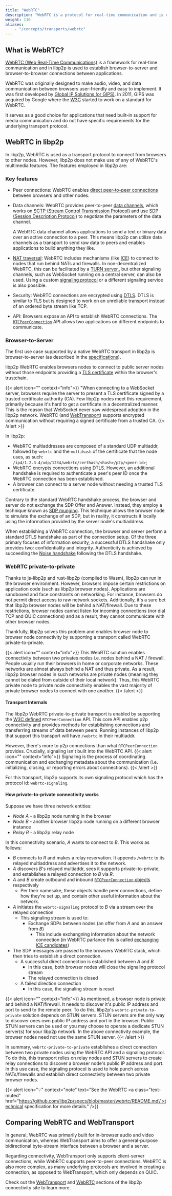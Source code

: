 ```yaml
---
title: "WebRTC"
description: "WebRTC is a protocol for real-time communication and is used to establish connections between browsers and other nodes."
weight: 110
aliases:
    - "/concepts/transports/webrtc"
---
```


## What is WebRTC?

[WebRTC (Web Real-Time Communications)](https://webrtc.org/) is a framework for real-time
communication and in libp2p is used to establish browser-to-server and browser-to-browser
connections between applications.

WebRTC was originally designed to make audio, video, and data
communication between browsers user-friendly and easy to implement.
It was first developed by [Global IP Solutions (or GIPS)](http://www.gipscorp.com/).
In 2011, GIPS was acquired by Google where the [W3C](https://www.w3.org/) started to work
on a standard for WebRTC.

It serves as a good choice for applications that need built-in support
for media communication and do not have specific requirements for the underlying
transport protocol.

## WebRTC in libp2p

In libp2p, WebRTC is used as a transport protocol to connect from browsers to other nodes.
However, libp2p does not make use of any of WebRTC's multimedia features.
The features employed in libp2p are:

### Key features

- Peer connections: WebRTC enables
  [direct peer-to-peer connections](https://webrtc.org/getting-started/peer-connections)
  between browsers and other nodes.

- Data channels: WebRTC provides peer-to-peer [data channels](https://developer.mozilla.org/en-US/docs/Games/Techniques/WebRTC_data_channels),
  which works on
  [SCTP (Stream Control Transmission Protocol)](https://en.wikipedia.org/wiki/Stream_Control_Transmission_Protocol) and use [SDP (Session Description Protocol)](https://en.wikipedia.org/wiki/Session_Description_Protocol) to negotiate the parameters of the data channel.

  A WebRTC data channel allows applications to send a text or binary data over an active connection
  to a peer. This means libp2p can utilize data channels as a transport to send raw data to peers and
  enables applications to build anything they like.

- [NAT traversal](/concepts/nat/overview): WebRTC includes mechanisms (like
  [ICE](https://datatracker.ietf.org/doc/rfc5245/)) to connect to nodes that run behind
  NATs and firewalls. In non-decentralized WebRTC, this can be facilitated by a
  [TURN server.](https://webrtc.org/getting-started/turn-server),
  but other signaling channels, such as WebSocket running on a central server, can also be used.
  Using a custom [signaling protocol](https://en.wikipedia.org/wiki/Signaling_protocol) or a
  different signaling service is also possible.

- Security: WebRTC connections are encrypted using
  [DTLS](https://en.wikipedia.org/wiki/Datagram_Transport_Layer_Security). DTLS is similar to TLS but is
  designed to work on an unreliable transport instead of an ordered byte stream like TCP.

- API: Browsers expose an API to establish WebRTC connections. The
  [`RTCPeerConnection`](https://developer.mozilla.org/en-US/docs/Web/API/RTCPeerConnection/RTCPeerConnection)
  API allows two applications on different endpoints to communicate.

### Browser-to-Server

The first use case supported by a native WebRTC transport in libp2p is browser-to-server
(as described in the [specifications](https://github.com/libp2p/specs/tree/master/webrtc#browser-to-public-server)).

libp2p WebRTC enables browsers nodes to connect to public server nodes without those
endpoints providing a [TLS certificate](https://aws.amazon.com/what-is/ssl-certificate/)
within the browser's trustchain.

{{< alert icon="" context="info">}}
"When connecting to a WebSocket server, browsers require the server to present a TLS certificate
signed by a trusted certificate authority (CA). Few libp2p nodes meet this requirement, primarily
because it's hard to get a certificate in a decentralized manner. This is the reason that WebSocket
never saw widespread adoption in the libp2p network. WebRTC
(and [WebTransport](#comparing-webrtc-and-webtransport)) supports encrypted communication without
requiring a signed certificate from a trusted CA.
{{< /alert >}}

In libp2p:

- WebRTC multiaddresses are composed of a standard UDP multiaddr,
  followed by `webrtc` and the `multihash` of the certificate that
  the node uses, as such:
  `/ip4/1.2.3.4/udp/1234/webrtc/certhash/<hash>/p2p/<peer-id>`;
- WebRTC encrypts connections using DTLS. However, an additional handshake is required to
  authenticate a peer's peer ID once the WebRTC connection has been established.
- A browser can connect to a server node without needing a trusted TLS
  certificate.

Contrary to the standard WebRTC handshake process, the browser and server do not
exchange the SDP Offer and Answer. Instead, they employ a technique known as
[SDP munging](https://webrtc.github.io/samples/src/content/peerconnection/munge-sdp/).
This technique allows the browser node to simulate the exchange of an SDP, but in reality,
it constructs it locally using the information provided by the server node's multiaddress.

When establishing a WebRTC connection, the browser and server perform a standard DTLS
handshake as part of the connection setup. Of the three primary focuses of information
security, a successful DTLS handshake only provides two: confidentiality and integrity.
Authenticity is achieved by succeeding the
[Noise handshake](/concepts/secure-comm/noise) following the DTLS handshake.

<!-- TO ADD DIAGRAM -->

### WebRTC private-to-private

Thanks to js-libp2p and rust-libp2p (compiled to Wasm), libp2p can run in the browser environment.
However, browsers impose certain restrictions on application code (such as libp2p browser nodes).
Applications are sandboxed and face constraints on networking.
For instance, browsers do not permit direct access to raw network sockets.
Additionally, it's a sure bet that libp2p browser nodes will be behind a NAT/firewall.
Due to these restrictions, browser nodes cannot listen for incoming connections (nor dial TCP and QUIC connections)
and as a result, they cannot communicate with other browser nodes.

Thankfully, libp2p solves this problem and enables browser node to browser node connectivity by supporting a transport called WebRTC private-to-private.

{{< alert icon="" context="info">}}
This WebRTC solution enables connectivity between two privates nodes i.e. nodes behind a NAT / firewall.
People usually run their browsers in home or corporate networks.
These networks are almost always behind a NAT and thus private.
As a result, libp2p browser nodes in such networks are private nodes (meaning they cannot be dialed from outside of their local network).
Thus, this WebRTC private node to private node connectivity enables the vast majority of private browser nodes to connect with one another.
{{< /alert >}}

#### Transport Internals

The libp2p WebRTC private-to-private transport is enabled by supporting the [W3C defined](https://w3c.github.io/webrtc-pc/#introduction) `RTCPeerConnection` API.
This core API enables p2p connectivity and provides methods for establishing connections and transferring streams of data between peers.
Running instances of libp2p that support this transport will have `/webrtc` in their multiaddr.

However, there's more to p2p connections than what `RTCPeerConnection` provides. Crucially, signaling isn't built into the WebRTC API.
{{< alert icon="" context="info">}}
Signaling is the process of coordinating communication and exchanging metadata about the communication (i.e. initializing, closing, or reporting errors about connections).
{{< /alert >}}

For this transport, libp2p supports its own signaling protocol which has the protocol id: `webrtc-signaling`.

#### How private-to-private connectivity works

<!-- TO ADD DIAGRAM -->

Suppose we have three network entities:

- _Node A_ - a libp2p node running in the browser
- _Node B_ - another browser libp2p node running on a different browser instance
- _Relay R_ - a libp2p relay node

In this connectivity scenario, _A_ wants to connect to _B_.
This works as follows:

- _B_ connects to _R_ and makes a relay reservation. It appends `/webrtc` to its relayed multiaddress and advertises it to the network.
- _A_ discovers _B_'s relayed multiaddr, sees it supports private-to-private, and establishes a relayed connection to _B_ via _R_.
- _A_ and _B_ create outbound and inbound [`RTCPeerConnection` objects](https://webrtc.org/getting-started/peer-connections) respectively
  - Per their namesake, these objects handle peer connections, define how they're set up, and contain other useful information about the network.
- _A_ initiates the `webrtc-signaling` protocol to _B_ via a stream over the relayed connection
  - This signaling stream is used to:
    - Exchange SDPs between nodes (an offer from _A_ and an answer from _B_)
      - This include exchangning information about the network connection (in WebRTC parlance this is called [exchanging ICE candidates](https://developer.mozilla.org/en-US/docs/Web/API/WebRTC_API/Connectivity#ice_candidates))
- The SDP messages are passed to the browsers WebRTC stack, which then tries to establish a direct connection.
  - A successful direct connection is established between _A_ and _B_
    - In this case, both browser nodes will close the signaling protocol stream
    - The relayed connection is closed
  - A failed direction connection
    - In this case, the signaling stream is reset

{{< alert icon="" context="info">}}
As mentioned, a browser node is private and behind a NAT/firewall.
It needs to discover it's public IP address and port to send to the remote peer.
To do this, libp2p's `webrtc-private-to-private` solution depends on STUN servers.
STUN servers are the only way to discover ones own public IP address and port in the browser.
Public STUN servers can be used or you may choose to operate a dedicate STUN server(s) for your libp2p network.
In the above connectivity example, the browser nodes need not use the same STUN server.
{{< /alert >}}

In summary, `webrtc-private-to-private` establishes a direct connection between two private nodes using the WebRTC API and a signaling protocol.
To do this, this transport relies on relay nodes and STUN servers to create relay connections to discover a browser node's public IP address and port.
In this use case, the signaling protocol is used to hole punch across NATs/firewalls and establish direct connectivity between two private browser nodes.

{{< alert icon="💡" context="note" text="See the WebRTC <a class=\"text-muted\" href=\"https://github.com/libp2p/specs/blob/master/webrtc/README.md\">technical specification</a> for more details." />}}

## Comparing WebRTC and WebTransport

In general, WebRTC was primarily built for in-browser audio and video communication,
whereas WebTransport aims to offer a general-purpose bidirectional byte-stream interface
between a browser and a server.

Regarding connectivity, WebTransport only supports client-server connections,
while WebRTC supports peer-to-peer connections. WebRTC is also more complex, as many
underlying protocols are involved in creating a connection, as opposed to WebTransport,
which only depends on QUIC.

Check out the
[WebTransport](https://connectivity.libp2p.io/#webtransport) and
[WebRTC](https://connectivity.libp2p.io/#webrtc) sections of the libp2p
connectivity site to learn more.
